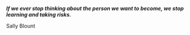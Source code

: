 _**If we ever stop thinking about the person we want to become, we stop learning and taking risks.**_

Sally Blount